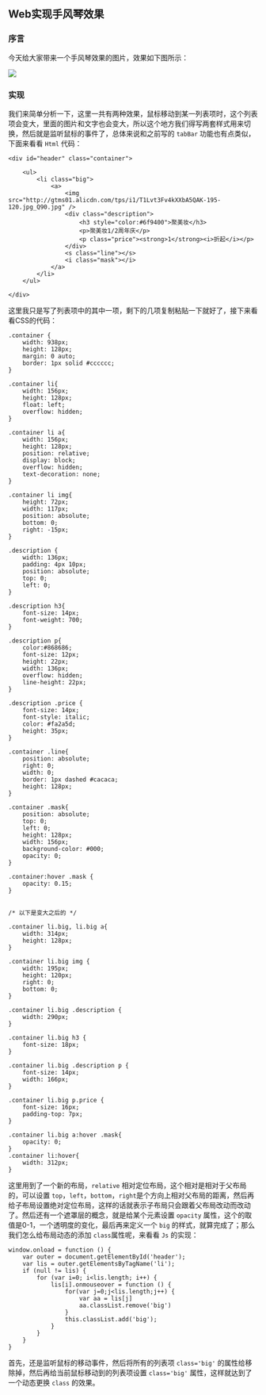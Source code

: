 ## Web实现手风琴效果

### 序言

今天给大家带来一个手风琴效果的图片，效果如下图所示：

![](http://ooaap25kv.bkt.clouddn.com/18-10-26/85041570.jpg)

### 实现

我们来简单分析一下，这里一共有两种效果，鼠标移动到某一列表项时，这个列表项会变大，里面的图片和文字也会变大，所以这个地方我们得写两套样式用来切换，然后就是监听鼠标的事件了，总体来说和之前写的 `tabBar` 功能也有点类似，下面来看看 `Html` 代码：

```
<div id="header" class="container">

	<ul>
		<li class="big">
			<a>
				<img src="http://gtms01.alicdn.com/tps/i1/T1Lvt3Fv4kXXbA5QAK-195-120.jpg_Q90.jpg" />
				<div class="description">
					<h3 style="color:#6f9400">聚美妆</h3>
					<p>聚美妆1/2周年庆</p>
					<p class="price"><strong>1</strong><i>折起</i></p>
				</div>
				<s class="line"></s>
				<i class="mask"></i>
			</a>
		</li>
	</ul>

</div>
```

这里我只是写了列表项中的其中一项，剩下的几项复制粘贴一下就好了，接下来看看CSS的代码：

```
.container {
    width: 938px;
    height: 128px;
    margin: 0 auto;
    border: 1px solid #cccccc;
}

.container li{
    width: 156px;
    height: 128px;
    float: left;
    overflow: hidden;
}

.container li a{
    width: 156px;
    height: 128px;
    position: relative;
    display: block;
    overflow: hidden;
    text-decoration: none;
}

.container li img{
    height: 72px;
    width: 117px;
    position: absolute;
    bottom: 0;
    right: -15px;
}

.description {
    width: 136px;
    padding: 4px 10px;
    position: absolute;
    top: 0;
    left: 0;
}

.description h3{
    font-size: 14px;
    font-weight: 700;
}

.description p{
    color:#868686;
    font-size: 12px;
    height: 22px;
    width: 136px;
    overflow: hidden;
    line-height: 22px;
}

.description .price {
    font-size: 14px;
    font-style: italic;
    color: #fa2a5d;
    height: 35px;
}

.container .line{
    position: absolute;
    right: 0;
    width: 0;
    border: 1px dashed #cacaca;
    height: 128px;
}

.container .mask{
    position: absolute;
    top: 0;
    left: 0;
    height: 128px;
    width: 156px;
    background-color: #000;
    opacity: 0;
}

.container:hover .mask {
    opacity: 0.15;
}


/* 以下是变大之后的 */

.container li.big, li.big a{
    width: 314px;
    height: 128px;
}

.container li.big img {
    width: 195px;
    height: 120px;
    right: 0;
    bottom: 0;
}

.container li.big .description {
    width: 290px;
}

.container li.big h3 {
    font-size: 18px;
}

.container li.big .description p {
    font-size: 14px;
    width: 166px;
}

.container li.big p.price {
    font-size: 16px;
    padding-top: 7px;
}

.container li.big a:hover .mask{
    opacity: 0;
}
.container li:hover{
    width: 312px;
}
```

这里用到了一个新的布局，`relative` 相对定位布局，这个相对是相对于父布局的，可以设置 `top`，`left`，`bottom`，`right`是个方向上相对父布局的距离，然后再给子布局设置绝对定位布局，这样的话就表示子布局只会跟着父布局改动而改动了。然后还有一个遮罩层的概念，就是给某个元素设置 `opacity` 属性，这个的取值是0-1，一个透明度的变化，最后再来定义一个 `big` 的样式，就算完成了；那么我们怎么给布局动态的添加 `class`属性呢，来看看 `Js` 的实现：

```
window.onload = function () {
    var outer = document.getElementById('header');
    var lis = outer.getElementsByTagName('li');
    if (null != lis) {
        for (var i=0; i<lis.length; i++) {
            lis[i].onmouseover = function () {
                for(var j=0;j<lis.length;j++) {
                    var aa = lis[j]
                    aa.classList.remove('big')
                }
                this.classList.add('big');
            }
        }
    }
}
```

首先，还是监听鼠标的移动事件，然后将所有的列表项 `class='big'` 的属性给移除掉，然后再给当前鼠标移动到的列表项设置 `class='big'` 属性，这样就达到了一个动态更换 `class` 的效果。
